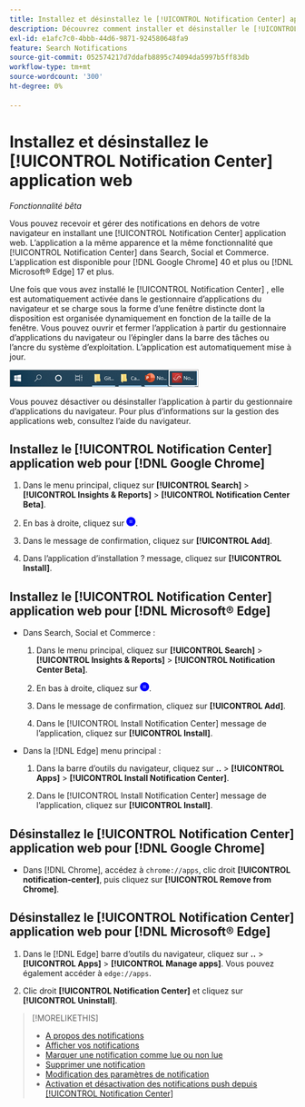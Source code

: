 ```yaml
---
title: Installez et désinstallez le [!UICONTROL Notification Center] application web
description: Découvrez comment installer et désinstaller le [!UICONTROL Notification Center] application web.
exl-id: e1afc7c0-4bbb-44d6-9871-924580648fa9
feature: Search Notifications
source-git-commit: 052574217d7ddafb8895c74094da5997b5ff83db
workflow-type: tm+mt
source-wordcount: '300'
ht-degree: 0%

---
```


# Installez et désinstallez le [!UICONTROL Notification Center] application web

*Fonctionnalité bêta*

Vous pouvez recevoir et gérer des notifications en dehors de votre navigateur en installant une [!UICONTROL Notification Center] application web. L’application a la même apparence et la même fonctionnalité que [!UICONTROL Notification Center] dans Search, Social et Commerce. L’application est disponible pour [!DNL Google Chrome] 40 et plus ou [!DNL Microsoft® Edge] 17 et plus.

Une fois que vous avez installé le [!UICONTROL Notification Center] , elle est automatiquement activée dans le gestionnaire d’applications du navigateur et se charge sous la forme d’une fenêtre distincte dont la disposition est organisée dynamiquement en fonction de la taille de la fenêtre. Vous pouvez ouvrir et fermer l’application à partir du gestionnaire d’applications du navigateur ou l’épingler dans la barre des tâches ou l’ancre du système d’exploitation. L’application est automatiquement mise à jour.

![Icône du Centre de notifications dans la barre des tâches de Microsoft® Windows](/help/search-social-commerce/assets/windows-taskbar.png "Icône du Centre de notifications dans la barre des tâches de Microsoft® Windows")

Vous pouvez désactiver ou désinstaller l’application à partir du gestionnaire d’applications du navigateur. Pour plus d’informations sur la gestion des applications web, consultez l’aide du navigateur.

## Installez le [!UICONTROL Notification Center] application web pour [!DNL Google Chrome]

1. Dans le menu principal, cliquez sur **[!UICONTROL Search]** > **[!UICONTROL Insights & Reports]** > **[!UICONTROL Notification Center Beta]**.

1. En bas à droite, cliquez sur ![Installation de l’application web du centre de notification](/help/search-social-commerce/assets/notifications-install-app.png "Installation de l’application web du centre de notification").

1. Dans le message de confirmation, cliquez sur **[!UICONTROL Add]**.

1. Dans l’application d’installation ? message, cliquez sur **[!UICONTROL Install]**.

## Installez le [!UICONTROL Notification Center] application web pour [!DNL Microsoft® Edge]

* Dans Search, Social et Commerce :

   1. Dans le menu principal, cliquez sur **[!UICONTROL Search]** > **[!UICONTROL Insights & Reports]** > **[!UICONTROL Notification Center Beta]**.

   1. En bas à droite, cliquez sur ![Installation de l’application web du centre de notification](/help/search-social-commerce/assets/notifications-install-app.png "Installation de l’application web du centre de notification").

   1. Dans le message de confirmation, cliquez sur **[!UICONTROL Add]**.

   1. Dans le [!UICONTROL Install Notification Center] message de l’application, cliquez sur **[!UICONTROL Install]**.

* Dans la [!DNL Edge] menu principal :

   1. Dans la barre d’outils du navigateur, cliquez sur **..** > **[!UICONTROL Apps]** > **[!UICONTROL Install Notification Center]**.

   1. Dans le [!UICONTROL Install Notification Center] message de l’application, cliquez sur **[!UICONTROL Install]**.

## Désinstallez le [!UICONTROL Notification Center] application web pour [!DNL Google Chrome]

* Dans [!DNL Chrome], accédez à `chrome://apps`, clic droit **[!UICONTROL notification-center]**, puis cliquez sur **[!UICONTROL Remove from Chrome]**.

## Désinstallez le [!UICONTROL Notification Center] application web pour [!DNL Microsoft® Edge]

1. Dans le [!DNL Edge] barre d’outils du navigateur, cliquez sur **..** > **[!UICONTROL Apps]** > **[!UICONTROL Manage apps]**. Vous pouvez également accéder à `edge://apps`.

1. Clic droit **[!UICONTROL Notification Center]** et cliquez sur **[!UICONTROL Uninstall]**.

>[!MORELIKETHIS]
>
>* [A propos des notifications](/help/search-social-commerce/notifications/notification-about.md)
>* [Afficher vos notifications](notification-view.md)
>* [Marquer une notification comme lue ou non lue](notification-mark-read-unread.md)
>* [Supprimer une notification](notification-delete.md)
>* [Modification des paramètres de notification](notification-edit.md)
>* [Activation et désactivation des notifications push depuis [!UICONTROL Notification Center]](notifications-push-enable-disable.md)
